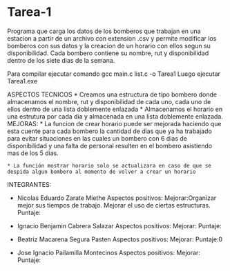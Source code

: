 # Tarea-1
Programa que carga los datos de los bomberos que trabajan en una estacion a partir de un archivo con extension .csv y permite modificar los bomberos con sus datos y la creacion de un
horario con ellos segun su disponibilidad.
Cada bombero contiene su nombre, rut y disponibilidad dentro de los siete dias de la semana.

Para compilar ejecutar comando gcc main.c list.c -o Tarea1
Luego ejecutar Tarea1.exe

ASPECTOS TECNICOS
    * Creamos una estructura de tipo bombero donde almacenamos el nombre, rut y disponibilidad de cada uno, cada uno de ellos dentro de una lista doblemente enlazada
    * Almacenamos el horario en una estrutura por cada dia y almacenada en una lista doblemente enlazada.
MEJORAS:
    * La funcion de crear horario puede ser mejorada haciendo que esta cuente para cada bombero la cantidad de dias que ya ha trabajado para evitar situaciones en las cuales un bombero con 6 dias de disponibilidad y una falta de personal resulten en el bombero asistiendo mas de los 5 dias.

    * La función mostrar horario solo se actualizara en caso de que se despida algun bombero al momento de volver a crear un horario


INTEGRANTES:
* Nicolas Eduardo Zarate Miethe
    Aspectos positivos:
    Mejorar:Organizar mejor sus tiempos de trabajo. Mejorar el uso de ciertas estructuras.
    Puntaje:

* Ignacio Benjamin Cabrera Salazar
    Aspectos positivos:
    Mejorar:
    Puntaje:

* Beatriz Macarena Segura Pasten
    Aspectos positivos:
    Mejorar:
    Puntaje:0

* Jose Ignacio Pailamilla Montecinos
    Aspectos positivos:
    Mejorar:
    Puntaje:
 
